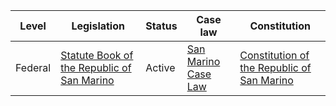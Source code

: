 | Level | Legislation | Status | Case law | Constitution |
|---|---|---|---|---|
| Federal | [Statute Book of the Republic of San Marino](https://www.giuntadigoverno.sm/statuto) | Active | [San Marino Case Law](https://www.giuntadigoverno.sm/giurisprudenza) | [Constitution of the Republic of San Marino](https://www.giuntadigoverno.sm/costituzione) |